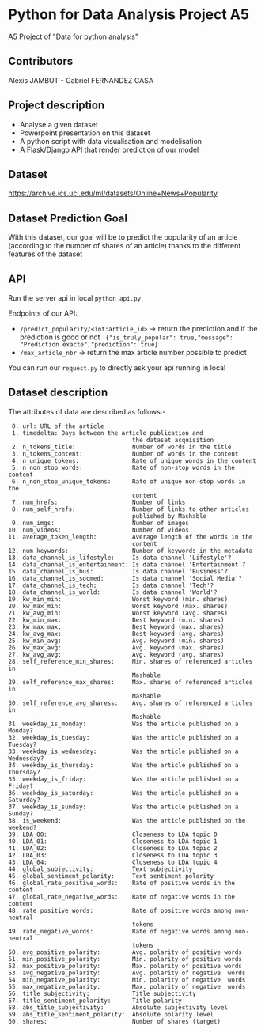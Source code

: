 # Python for Data Analysis Project A5
A5 Project of "Data for python analysis"

## Contributors
Alexis JAMBUT - Gabriel FERNANDEZ CASA

## Project description
- Analyse a given dataset
- Powerpoint presentation on this dataset
- A python script with data visualisation and modelisation
- A Flask/Django API that render prediction of our model

## Dataset
https://archive.ics.uci.edu/ml/datasets/Online+News+Popularity

## Dataset Prediction Goal
With this dataset, our goal will be to predict the popularity of an article (according to the number of shares of an article) thanks to the different features of the dataset

## API

Run the server api in local `python api.py`

Endpoints of our API:

* `/predict_popularity/<int:article_id>` -> return the prediction and if the prediction is good or not ` {"is_truly_popular": true,"message": "Prediction exacte","prediction": true}`
* `/max_article_nbr` -> return the max article number possible to predict

You can run our `request.py` to directly ask your api running in local

## Dataset description

The attributes of data are described as follows:-

     0. url: URL of the article
     1. timedelta: Days between the article publication and
                                       the dataset acquisition
     2. n_tokens_title:                Number of words in the title
     3. n_tokens_content:              Number of words in the content
     4. n_unique_tokens:               Rate of unique words in the content
     5. n_non_stop_words:              Rate of non-stop words in the content
     6. n_non_stop_unique_tokens:      Rate of unique non-stop words in the
                                       content
     7. num_hrefs:                     Number of links
     8. num_self_hrefs:                Number of links to other articles
                                       published by Mashable
     9. num_imgs:                      Number of images
    10. num_videos:                    Number of videos
    11. average_token_length:          Average length of the words in the
                                       content
    12. num_keywords:                  Number of keywords in the metadata
    13. data_channel_is_lifestyle:     Is data channel 'Lifestyle'?
    14. data_channel_is_entertainment: Is data channel 'Entertainment'?
    15. data_channel_is_bus:           Is data channel 'Business'?
    16. data_channel_is_socmed:        Is data channel 'Social Media'?
    17. data_channel_is_tech:          Is data channel 'Tech'?
    18. data_channel_is_world:         Is data channel 'World'?
    19. kw_min_min:                    Worst keyword (min. shares)
    20. kw_max_min:                    Worst keyword (max. shares)
    21. kw_avg_min:                    Worst keyword (avg. shares)
    22. kw_min_max:                    Best keyword (min. shares)
    23. kw_max_max:                    Best keyword (max. shares)
    24. kw_avg_max:                    Best keyword (avg. shares)
    25. kw_min_avg:                    Avg. keyword (min. shares)
    26. kw_max_avg:                    Avg. keyword (max. shares)
    27. kw_avg_avg:                    Avg. keyword (avg. shares)
    28. self_reference_min_shares:     Min. shares of referenced articles in
                                       Mashable
    29. self_reference_max_shares:     Max. shares of referenced articles in
                                       Mashable
    30. self_reference_avg_sharess:    Avg. shares of referenced articles in
                                       Mashable
    31. weekday_is_monday:             Was the article published on a Monday?
    32. weekday_is_tuesday:            Was the article published on a Tuesday?
    33. weekday_is_wednesday:          Was the article published on a Wednesday?
    34. weekday_is_thursday:           Was the article published on a Thursday?
    35. weekday_is_friday:             Was the article published on a Friday?
    36. weekday_is_saturday:           Was the article published on a Saturday?
    37. weekday_is_sunday:             Was the article published on a Sunday?
    38. is_weekend:                    Was the article published on the weekend?
    39. LDA_00:                        Closeness to LDA topic 0
    40. LDA_01:                        Closeness to LDA topic 1
    41. LDA_02:                        Closeness to LDA topic 2
    42. LDA_03:                        Closeness to LDA topic 3
    43. LDA_04:                        Closeness to LDA topic 4
    44. global_subjectivity:           Text subjectivity
    45. global_sentiment_polarity:     Text sentiment polarity
    46. global_rate_positive_words:    Rate of positive words in the content
    47. global_rate_negative_words:    Rate of negative words in the content
    48. rate_positive_words:           Rate of positive words among non-neutral
                                       tokens
    49. rate_negative_words:           Rate of negative words among non-neutral
                                       tokens
    50. avg_positive_polarity:         Avg. polarity of positive words
    51. min_positive_polarity:         Min. polarity of positive words
    52. max_positive_polarity:         Max. polarity of positive words
    53. avg_negative_polarity:         Avg. polarity of negative  words
    54. min_negative_polarity:         Min. polarity of negative  words
    55. max_negative_polarity:         Max. polarity of negative  words
    56. title_subjectivity:            Title subjectivity
    57. title_sentiment_polarity:      Title polarity
    58. abs_title_subjectivity:        Absolute subjectivity level
    59. abs_title_sentiment_polarity:  Absolute polarity level
    60. shares:                        Number of shares (target)
